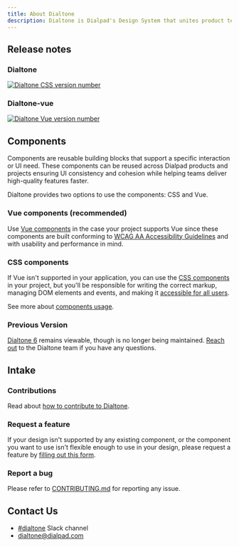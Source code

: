 ```yaml
---
title: About Dialtone
description: Dialtone is Dialpad's Design System that unites product teams around a common visual language.
---
```


## Release notes

<div class="d-flg12 d-fl-col2">
  <div class="d-fd-column">
    <h3 class="d-docsite--header-3">Dialtone</h3>
    <a
      class="d-d-inline-flex"
      href="https://github.com/dialpad/dialtone/"
    >
      <img
        alt="Dialtone CSS version number"
        src="https://img.shields.io/github/package-json/v/dialpad/dialtone?color=D3BCFF&label=CSS"
      />
    </a>
    <dialtone-changelog />
  </div>
  <div class="d-fd-column">
    <h3 class="d-docsite--header-3">Dialtone-vue</h3>
    <a
      class="d-d-inline-flex"
      href="https://github.com/dialpad/dialtone-vue"
    >
      <img
        alt="Dialtone Vue version number"
        src="https://img.shields.io/github/package-json/v/dialpad/dialtone-vue/vue3?color=D3BCFF&label=Vue"
      >
    </a>
    <dialtone-changelog project="DialtoneVue" />
  </div>
</div>

## Components

Components are reusable building blocks that support a specific interaction or UI need. These components can be reused across Dialpad products and projects
ensuring UI consistency and cohesion while helping teams deliver high-quality features faster.

Dialtone provides two options to use the components: CSS and Vue.

### Vue components (recommended)

Use [Vue components](https://vue.dialpad.design/) in the case your project supports Vue since these components are built conforming to [WCAG AA Accessibility Guidelines](https://www.w3.org/WAI/standards-guidelines/wcag/glance/)
and with usability and performance in mind.

### CSS components

If Vue isn't supported in your application, you can use the [CSS components](../components/avatar.md) in your project, but you'll be responsible
for writing the correct markup, managing DOM elements and events, and making it [accessible for all users](../getting-started/accessibility/fundamentals.md).

See more about [components usage](../getting-started/usage.md/#components).

### Previous Version

[Dialtone 6](https://dialpad.design/version6/) remains viewable, though is no longer being maintained. [Reach out](#contact-us) to the Dialtone team if you have any questions.

## Intake

### Contributions

Read about [how to contribute to Dialtone](../about/contributing.md).

### Request a feature

If your design isn't supported by any existing component, or the component you want to use isn't flexible enough to use in your design,
please request a feature by [filling out this form](https://forms.monday.com/forms/8a9a6ff69d7e9f95caee029c2806e2c1?r=use1).

### Report a bug

Please refer to [CONTRIBUTING.md](https://github.com/dialpad/dialtone/blob/staging/.github/CONTRIBUTING.md#bug-report)
for reporting any issue.

## Contact Us

- [#dialtone](https://dialpad.slack.com/messages/dialtone/) Slack channel
- [dialtone@dialpad.com](mailto:dialtone@dialpad.com)

<script setup>
  import DialtoneChangelog from '@views/DialtoneChangelog.vue';
</script>
